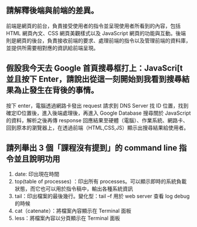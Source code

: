 ## 請解釋後端與前端的差異。
前端是網頁的前台，負責接受使用者的指令並呈現使用者所看到的內容，包括 HTML 網頁內文、CSS 網頁美觀樣式以及 JavaScript 網頁的功能與互動。後端則是網頁的後台，負責接收前端的要求、處理前端的指令以及管理前端的資料庫，並提供所需要相對應的資訊給前端呈現。


## 假設我今天去 Google 首頁搜尋框打上：JavaScri[t 並且按下 Enter，請說出從這一刻開始到我看到搜尋結果為止發生在背後的事情。
按下 enter，電腦透過網路卡發出 request 請求到 DNS Server 找 ID 位置，找到確定ID位置後，進入後端處理後，再進入 Google Database 搜尋關於 JavaScript 的資料，解析之後再傳 response 回應結果至硬體（電腦）、作業系統、網路卡、回到原本的瀏覽器上，在透過前端（HTML,CSS,JS）顯示出搜尋結果給使用者。



## 請列舉出 3 個「課程沒有提到」的 command line 指令並且說明功用
1.  date: 印出現在時間
2.  top(table of processes) ：印出所有 processes。可以顯示即時的系統負載狀態，而它也可以用於指令稿中，輸出各種系統資訊
3.  tail：印出檔案的最後幾行。變化型：tail –f 用於 web server 查看 log debug 的時候
4.  cat（catenate）：將檔案內容顯示在 Terminal 面板
5.  less：將檔案內容以分頁顯示在 Terminal 面板
